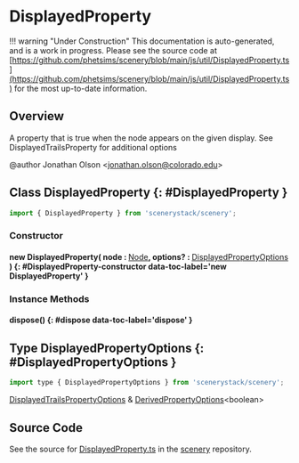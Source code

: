 # DisplayedProperty

!!! warning "Under Construction"
    This documentation is auto-generated, and is a work in progress. Please see the source code at
    [https://github.com/phetsims/scenery/blob/main/js/util/DisplayedProperty.ts](https://github.com/phetsims/scenery/blob/main/js/util/DisplayedProperty.ts) for the most up-to-date information.

## Overview

A property that is true when the node appears on the given display. See DisplayedTrailsProperty for additional options

@author Jonathan Olson &lt;jonathan.olson@colorado.edu&gt;

## Class DisplayedProperty {: #DisplayedProperty }


```js
import { DisplayedProperty } from 'scenerystack/scenery';
```
### Constructor

#### new DisplayedProperty( node : <span style="font-weight: 400;">[Node](../scenery/Node.md)</span>, options? : <span style="font-weight: 400;">[DisplayedPropertyOptions](../scenery/DisplayedProperty.md#DisplayedPropertyOptions)</span> ) {: #DisplayedProperty-constructor data-toc-label='new DisplayedProperty' }

### Instance Methods

#### dispose() {: #dispose data-toc-label='dispose' }



## Type DisplayedPropertyOptions {: #DisplayedPropertyOptions }


```js
import type { DisplayedPropertyOptions } from 'scenerystack/scenery';
```


[DisplayedTrailsPropertyOptions](../scenery/DisplayedTrailsProperty.md#DisplayedTrailsPropertyOptions) &amp; [DerivedPropertyOptions](../axon/DerivedProperty.md#DerivedPropertyOptions)&lt;<span style="color: hsla(calc(var(--md-hue) + 180deg),80%,40%,1);">boolean</span>&gt;



## Source Code

See the source for [DisplayedProperty.ts](https://github.com/phetsims/scenery/blob/main/js/util/DisplayedProperty.ts) in the [scenery](https://github.com/phetsims/scenery) repository.
